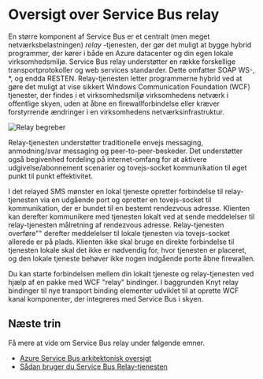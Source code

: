 <properties
    pageTitle="Oversigt over Service Bus relay | Microsoft Azure"
    description="Oversigt over Service Bus relay."
    services="service-bus"
    documentationCenter=".net"
    authors="sethmanheim"
    manager="timlt"
    editor=""/>

<tags
    ms.service="service-bus"
    ms.workload="na"
    ms.tgt_pltfrm="na"
    ms.devlang="multiple"
    ms.topic="get-started-article"
    ms.date="09/01/2016"
    ms.author="sethm"/>


# <a name="overview-of-service-bus-relay"></a>Oversigt over Service Bus relay

En større komponent af Service Bus er et centralt (men meget netværksbelastningen) *relay* -tjenesten, der gør det muligt at bygge hybrid programmer, der kører i både en Azure datacenter og din egen lokale virksomhedsmiljø.  Service Bus relay understøtter en række forskellige transportprotokoller og web services standarder. Dette omfatter SOAP WS-, *, og endda RESTEN. Relay-tjenesten letter programmerne hybrid ved at gøre det muligt at vise sikkert Windows Communication Foundation (WCF) tjenester, der findes i et virksomhedsmiljø virksomhedens netværk i offentlige skyen, uden at åbne en firewallforbindelse eller kræver forstyrrende ændringer i en virksomhedens netværksinfrastruktur. 

![Relay begreber](./media/service-bus-relay-overview/sb-relay-01.png)

Relay-tjenesten understøtter traditionelle envejs messaging, anmodning/svar messaging og peer-to-peer-beskeder. Det understøtter også begivenhed fordeling på internet-omfang for at aktivere udgivelse/abonnement scenarier og tovejs-socket kommunikation til øget punkt til punkt effektivitet. 

I det relayed SMS mønster en lokal tjeneste opretter forbindelse til relay-tjenesten via en udgående port og opretter en tovejs-socket til kommunikation, der er bundet til en bestemt rendezvous adresse. Klienten kan derefter kommunikere med tjenesten lokalt ved at sende meddelelser til relay-tjenesten målretning af rendezvous adresse. Relay-tjenesten overføre"" derefter meddelelser til lokale tjenesten via tovejs-socket allerede er på plads. Klienten ikke skal bruge en direkte forbindelse til tjenesten lokale skal det ikke er nødvendig for, hvor tjenesten er placeret, og den lokale tjeneste behøver ikke nogen indgående porte åbne firewallen.

Du kan starte forbindelsen mellem din lokalt tjeneste og relay-tjenesten ved hjælp af en pakke med WCF "relay" bindinger. I baggrunden Knyt relay bindinger til nye transport binding elementer udviklet til at oprette WCF kanal komponenter, der integreres med Service Bus i skyen. 

## <a name="next-steps"></a>Næste trin

Få mere at vide om Service Bus relay under følgende emner.

- [Azure Service Bus arkitektonisk oversigt](../service-bus-messaging/service-bus-fundamentals-hybrid-solutions.md)
- [Sådan bruger du Service Bus Relay-tjenesten](service-bus-dotnet-how-to-use-relay.md)

 